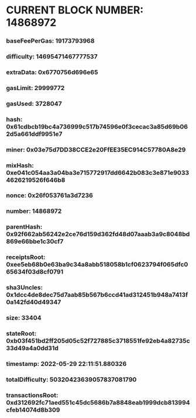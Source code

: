 # CURRENT BLOCK NUMBER: 14868972

### baseFeePerGas: 19173793968
### difficulty: 14695471467777537
### extraData: 0x6770756d696e65
### gasLimit: 29999772
### gasUsed: 3728047
### hash: 0x61cdbcb19bc4a736999c517b74596e0f3cecac3a85d69b062d5a661ddf9951e7
### miner: 0x03e75d7DD38CCE2e20FfEE35EC914C57780A8e29
### mixHash: 0xe041c054aa3a04ba3e715772917dd6642b083c3e871e90334626219526f646b8
### nonce: 0x26f053761a3d7236
### number: 14868972
### parentHash: 0x92f662ab56242e2ce76d159d362fd48d07aaab3a9c8048bd869e66bbe1c30cf7
### receiptsRoot: 0xee5eb68b0e63ba9c34a8abb518058b1cf0623794f065dfc065634f03d8cf0791
### sha3Uncles: 0x1dcc4de8dec75d7aab85b567b6ccd41ad312451b948a7413f0a142fd40d49347
### size: 33404
### stateRoot: 0xb03f451bd2ff205d05c52f727885c3718551fe92eb4a82735c33d49a4a0dd31d
### timestamp: 2022-05-29 22:11:51.880326
### totalDifficulty: 50320423639057837081790
### transactionsRoot: 0xd312692fc71aed551c45dc5686b7a8848eab1999dcb813994cfeb14074d8b309

